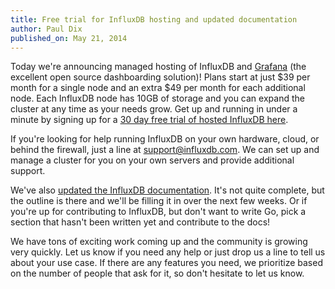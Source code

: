 ```yaml
---
title: Free trial for InfluxDB hosting and updated documentation
author: Paul Dix
published_on: May 21, 2014
---
```


Today we're announcing managed hosting of InfluxDB and [Grafana](http://grafana.org/) (the excellent open source dashboarding solution)! Plans start at just $39 per month for a single node and an extra $49 per month for each additional node. Each InfluxDB node has 10GB of storage and you can expand the cluster at any time as your needs grow. Get up and running in under a minute by signing up for a [30 day free trial of hosted InfluxDB here](https://customers.influxdb.com/).

If you're looking for help running InfluxDB on your own hardware, cloud, or behind the firewall, just a line at support@influxdb.com. We can set up and manage a cluster for you on your own servers and provide additional support.

We've also [updated the InfluxDB documentation](http://influxdb.org/docs/v0.6/introduction/getting_started.html). It's not quite complete, but the outline is there and we'll be filling it in over the next few weeks. Or if you're up for contributing to InfluxDB, but don't want to write Go, pick a section that hasn't been written yet and contribute to the docs!

We have tons of exciting work coming up and the community is growing very quickly. Let us know if you need any help or just drop us a line to tell us about your use case. If there are any features you need, we prioritize based on the number of people that ask for it, so don't hesitate to let us know.
